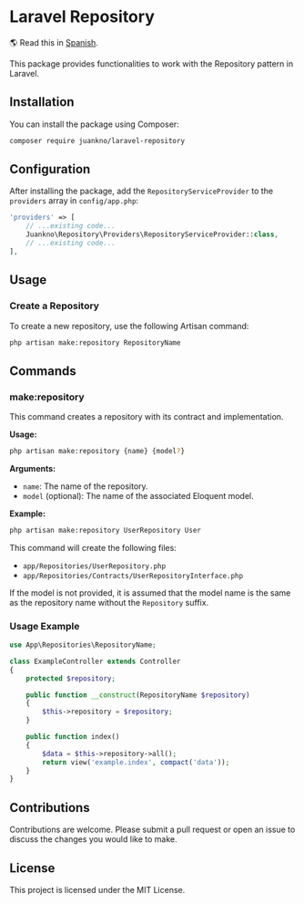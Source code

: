 # Laravel Repository

🌎 Read this in [Spanish](README.es.md).

This package provides functionalities to work with the Repository pattern in Laravel.

## Installation

You can install the package using Composer:

```bash
composer require juankno/laravel-repository
```

## Configuration

After installing the package, add the `RepositoryServiceProvider` to the `providers` array in `config/app.php`:

```php
'providers' => [
    // ...existing code...
    Juankno\Repository\Providers\RepositoryServiceProvider::class,
    // ...existing code...
],
```

## Usage

### Create a Repository

To create a new repository, use the following Artisan command:

```bash
php artisan make:repository RepositoryName
```

## Commands

### make:repository

This command creates a repository with its contract and implementation.

**Usage:**
```sh
php artisan make:repository {name} {model?}
```

**Arguments:**
- `name`: The name of the repository.
- `model` (optional): The name of the associated Eloquent model.

**Example:**
```sh
php artisan make:repository UserRepository User
```

This command will create the following files:
- `app/Repositories/UserRepository.php`
- `app/Repositories/Contracts/UserRepositoryInterface.php`

If the model is not provided, it is assumed that the model name is the same as the repository name without the `Repository` suffix.

### Usage Example

```php
use App\Repositories\RepositoryName;

class ExampleController extends Controller
{
    protected $repository;

    public function __construct(RepositoryName $repository)
    {
        $this->repository = $repository;
    }

    public function index()
    {
        $data = $this->repository->all();
        return view('example.index', compact('data'));
    }
}
```

## Contributions

Contributions are welcome. Please submit a pull request or open an issue to discuss the changes you would like to make.

## License

This project is licensed under the MIT License.
